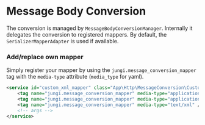 Message Body Conversion
=======================

The conversion is managed by `MessageBodyConversionManager`. Internally it delegates the conversion to registered mappers.
By default, the `SerializerMapperAdapter` is used if available.

### Add/replace own mapper

Simply register your mapper by using the `jungi.message_conversion_mapper` tag with the `media-type` attribute (`media_type` for yaml).

```xml
<service id="custom_xml_mapper" class="App\Http\MessageConversion\CustomXmlMapper">
    <tag name="jungi.message_conversion_mapper" media-type="application/x-xml" />
    <tag name="jungi.message_conversion_mapper" media-type="application/xml" />
    <tag name="jungi.message_conversion_mapper" media-type="text/xml" />
    <!-- args -->
</service>
```

